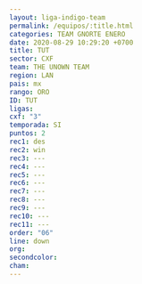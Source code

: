 ```yaml
---
layout: liga-indigo-team
permalink: /equipos/:title.html
categories: TEAM GNORTE ENERO
date: 2020-08-29 10:29:20 +0700
title: TUT
sector: CXF
team: THE UNOWN TEAM
region: LAN
pais: mx
rango: ORO
ID: TUT
ligas: 
cxf: "3"
temporada: SI
puntos: 2
rec1: des
rec2: win
rec3: ---
rec4: ---
rec5: ---
rec6: ---
rec7: ---
rec8: ---
rec9: ---
rec10: ---
rec11: ---
order: "06"
line: down
org: 
secondcolor: 
cham:
---
```

